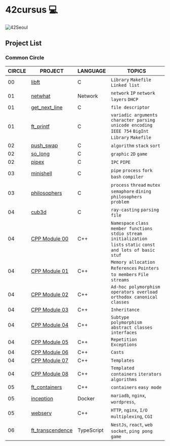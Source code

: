 # 42cursus 💻

![42Seoul](https://github.com/Feedbaek/42_Seoul_Cursus/assets/71076926/8f1054ca-6a22-42c8-9622-9d1319b97f57)

## Project List

### Common Circle

| CIRCLE | PROJECT                                                                         | LANGUAGE    | TOPICS                                                                                                                 |
| ------ | ------------------------------------------------------------------------------- | ----------- | ---------------------------------------------------------------------------------------------------------------------- |
| 00     | [libft](./libft)                                                             | C           | `Library` `Makefile` `Linked list`                                                                                     |
| 01     | [netwhat](./netwhat)                                                         | Network     | `network` `IP` `network layers` `DHCP`                                                                                 |
| 01     | [get_next_line](./get_next_line)                                             | C           | `file descriptor`                                                                                                      |
| 01     | [ft_printf](./ft_printf)                                                     | C           | `variadic arguments` `character parsing` `unicode encoding` `IEEE 754` `BigInt` `Library` `Makefile`                   |
| 02   | [push_swap](./push_swap)                             | C           | `algorithm` `stack` `sort`                                                                                             |
| 02   | [so_long](./so_long)                             | C           | `graphic` `2D` `game`                                                                                             |
| 02   | [pipex](./pipex)                             | C           | `IPC` `PIPE`                                                                                             |
| 03     | [minishell](./minishell)          | C           | `pipe` `process` `fork` `bash` `compiler `                                                                             |
| 03     | [philosophers](./philosophers)                       | C           | `process` `thread` `mutex` `semaphore` `dining philosophers problem`                                                   |
| 04   | [cub3d](./cub3d)                                     | C           | `ray-casting` `parsing file`                                                                                           |
| 04     | [CPP Module 00](./cpp_module/cpp_00) | C++         | `Namespace` `class` `member functions` `stdio stream` `initialization lists` `static` `const` `and lots of basic stuf` |
| 04     | [CPP Module 01](./cpp_module/cpp_01) | C++         | `Memory allocation` `References` `Pointers to members` `File streams`                                                  |
| 04     | [CPP Module 02](./cpp_module/cpp_02) | C++         | `Ad-hoc polymorphism` `operators overload` `orthodox canonical classes`                                                |
| 04     | [CPP Module 03](./cpp_module/cpp_03) | C++         | `Inheritance`                                                                                                          |
| 04     | [CPP Module 04](./cpp_module/cpp_04) | C++         | `Subtype polymorphism` `abstract classes` `interfaces`                                                                 |
| 04     | [CPP Module 05](./cpp_module/cpp_05) | C++         | `Repetition` `Exceptions`                                                                                              |
| 04     | [CPP Module 06](./cpp_module/cpp_06) | C++         | `Casts`                                                                                                                |
| 04     | [CPP Module 07](./cpp_module/cpp_07) | C++         | `Templates`                                                                                                            |
| 04     | [CPP Module 08](./cpp_module/cpp_08) | C++         | `Templated containers` `iterators` `algorithms`                                                                        |
| 05     | [ft_containers](./ft_containers)                     | C++         | `containers` `easy mode`                                                                                               |
| 05     | [inception](./inception)                     | Docker         | `mariadb`, `nginx`, `wordpress`,                                                                                                |
| 05     | [webserv](https://github.com/Feedbaek/WebServ)                     | C++         | `HTTP`, `nginx`, `I/O multiplexing`, `CGI`                                                                                               |
| 06     | [ft_transcendence](https://github.com/Feedbaek/ft_transcendence)                     | TypeScript         | `NestJs`, `react`, `web socket`, `ping pong game`                                                                                |
